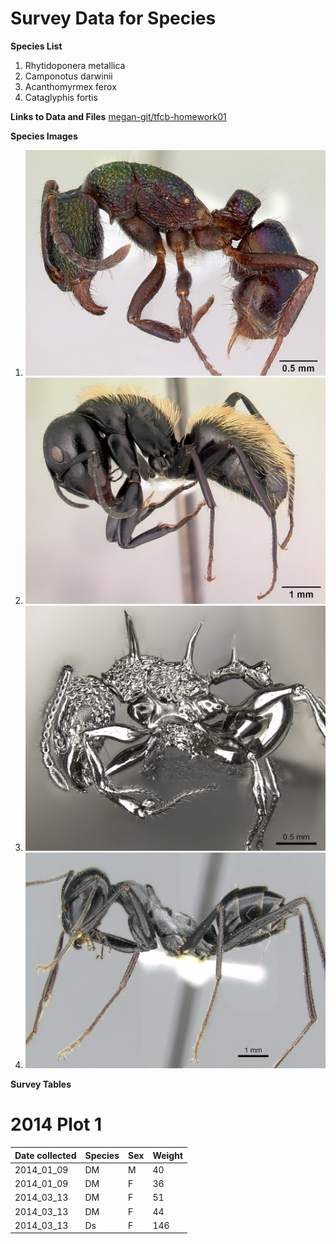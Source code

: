 # Survey Data for Species
**Species List**

1. Rhytidoponera metallica
2. Camponotus darwinii
3. Acanthomyrmex ferox
4. Cataglyphis fortis

**Links to Data and Files**
[megan-git/tfcb-homework01](https://github.com/megan-git/tfcb-homework01/tree/main)

**Species Images**
1. ![Rhytidoponera metallica](https://github.com/megan-git/tfcb-homework01/blob/main/images/0172345_Rhytidoponera_metallica.jpg)
2. ![Camponotus darwinii](https://github.com/megan-git/tfcb-homework01/blob/main/images/0191696_Camponotus_darwinii.jpg)
3. ![Acanthomyrmex ferox](https://github.com/megan-git/tfcb-homework01/blob/main/images/0901788_Acanthomyrmex_ferox_p1_high.jpg)
4. ![Cataglyphis fortis](https://github.com/megan-git/tfcb-homework01/blob/main/images/0906296_Cataglyphis_fortis_p1_high.jpg)

**Survey Tables**
# 2014 Plot 1

|Date collected    | Species  | Sex    |Weight  |
|------------------|----------|--------|--------|
| 2014_01_09       | DM       | M      |40      |
| 2014_01_09       | DM       | F      |36      |  
| 2014_03_13       | DM       | F      |51      | 
| 2014_03_13       | DM       | F      |44      |
| 2014_03_13       | Ds       | F      |146     |